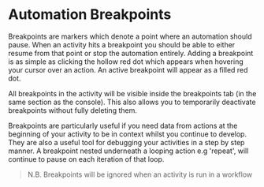 # Automation Breakpoints

Breakpoints are markers which denote a point where an automation should pause. When an activity hits a breakpoint you should be able to either resume from that point or stop the automation entirely. Adding a breakpoint is as simple as clicking the hollow red dot which appears when hovering your cursor over an action. An active breakpoint will appear as a filled red dot.

All breakpoints in the activity will be visible inside the breakpoints tab (in the same section as the console). This also allows you to temporarily deactivate breakpoints without fully deleting them.

Breakpoints are particularly useful if you need data from actions at the beginning of your activity to be in context whilst you continue to develop. They are also a useful tool for debugging your activities in a step by step manner. A breakpoint nested underneath a looping action e.g 'repeat', will continue to pause on each iteration of that loop.

> N.B. Breakpoints will be ignored when an activity is run in a workflow
